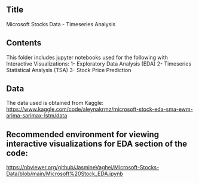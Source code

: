 ## Title
Microsoft Stocks Data - Timeseries Analysis

## Contents
This folder includes jupyter notebooks used for the following with Interactive Visualizations:
1- Exploratory Data Analysis (EDA) 
2- Timeseries Statistical Analysis (TSA)
3- Stock Price Prediction

## Data
The data used is obtained from Kaggle: https://www.kaggle.com/code/aleynakrmz/microsoft-stock-eda-sma-ewm-arima-sarimax-lstm/data

## Recommended environment for viewing interactive visualizations for EDA section of the code:
https://nbviewer.org/github/JasmineVaghei/Microsoft-Stocks-Data/blob/main/Microsoft%20Stock_EDA.ipynb

